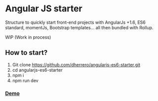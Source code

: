 # Angular JS starter
Structure to quickly start front-end projects with AngularJs +1.6, ES6 standard, momentJs, Bootstrap templates... all then bundled with Rollup.

WIP (Work in process)

## How to start?
1. Git clone https://github.com/dherrero/angularjs-es6-starter.git
2. cd angularjs-es6-starter
3. npm i
4. npm run dev

### <a href="https://dherrero.github.io/angularjs-es6-starter" target="_blank">Demo</a>